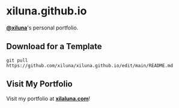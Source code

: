 # xiluna.github.io
**[@xiluna](https://github.com/xiluna)**'s personal portfolio.

## Download for a Template

```
git pull https://github.com/xiluna/xiluna.github.io/edit/main/README.md
```
## Visit My Portfolio

Visit my portfolio at **[xilaluna.com](https://xilaluna.com)**!
